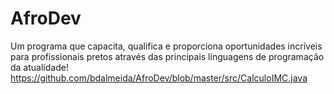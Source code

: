 # AfroDev
Um programa que capacita, qualifica e proporciona oportunidades incríveis para profissionais pretos através das principais linguagens de programação da atualidade!
https://github.com/bdalmeida/AfroDev/blob/master/src/CalculoIMC.java

